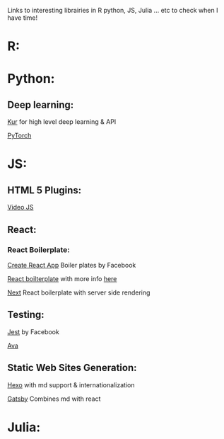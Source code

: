 Links to interesting librairies in R python, JS, Julia ... etc to check when I have time!
# R:

# Python:
## Deep learning:
[Kur](http://kur.deepgram.com/) for high level deep learning & API

[PyTorch](http://pytorch.org/)

# JS:
## HTML 5 Plugins:
[Video JS](http://videojs.com/)

## React:
### React Boilerplate:
[Create React App](https://github.com/facebookincubator/create-react-app) Boiler plates by Facebook

[React boilterplate](http://reactboilerplate.com/) with more info [here](https://ponyfoo.com/articles/progressive-app-serviceworker)

[Next](https://zeit.co/blog/next) React boilerplate with server side rendering

## Testing:
[Jest](http://facebook.github.io/jest/) by Facebook

[Ava](https://github.com/avajs/ava)

## Static Web Sites Generation:
[Hexo](https://hexo.io/) with md support & internationalization

[Gatsby](https://github.com/gatsbyjs/gatsby) Combines md with react

# Julia:
